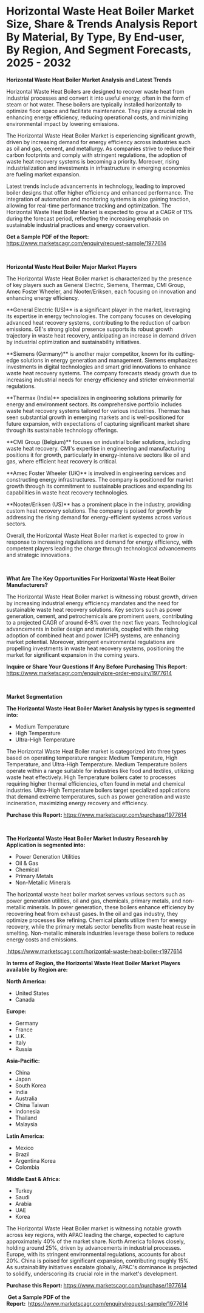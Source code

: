 <p><h1>Horizontal Waste Heat Boiler Market Size, Share & Trends Analysis Report By Material, By Type, By End-user, By Region, And Segment Forecasts, 2025 - 2032</h1></p><p><strong>Horizontal Waste Heat Boiler Market Analysis and Latest Trends</strong></p>
<p><p>Horizontal Waste Heat Boilers are designed to recover waste heat from industrial processes and convert it into useful energy, often in the form of steam or hot water. These boilers are typically installed horizontally to optimize floor space and facilitate maintenance. They play a crucial role in enhancing energy efficiency, reducing operational costs, and minimizing environmental impact by lowering emissions.</p><p>The Horizontal Waste Heat Boiler Market is experiencing significant growth, driven by increasing demand for energy efficiency across industries such as oil and gas, cement, and metallurgy. As companies strive to reduce their carbon footprints and comply with stringent regulations, the adoption of waste heat recovery systems is becoming a priority. Moreover, rising industrialization and investments in infrastructure in emerging economies are fueling market expansion.</p><p>Latest trends include advancements in technology, leading to improved boiler designs that offer higher efficiency and enhanced performance. The integration of automation and monitoring systems is also gaining traction, allowing for real-time performance tracking and optimization. The Horizontal Waste Heat Boiler Market is expected to grow at a CAGR of 11% during the forecast period, reflecting the increasing emphasis on sustainable industrial practices and energy conservation.</p></p>
<p><strong>Get a Sample PDF of the Report:&nbsp;</strong> <a href="https://www.marketscagr.com/enquiry/request-sample/1977614?utm_campaign=2959&utm_medium=2&utm_source=Github&utm_content=ia&utm_term=12042025&utm_id=horizontal-waste-heat-boiler">https://www.marketscagr.com/enquiry/request-sample/1977614</a></p>
<p>&nbsp;</p>
<p><strong>Horizontal Waste Heat Boiler Major Market Players</strong></p>
<p><p>The Horizontal Waste Heat Boiler market is characterized by the presence of key players such as General Electric, Siemens, Thermax, CMI Group, Amec Foster Wheeler, and Nooter/Eriksen, each focusing on innovation and enhancing energy efficiency.</p><p>**General Electric (US)** is a significant player in the market, leveraging its expertise in energy technologies. The company focuses on developing advanced heat recovery systems, contributing to the reduction of carbon emissions. GE's strong global presence supports its robust growth trajectory in waste heat recovery, anticipating an increase in demand driven by industrial optimization and sustainability initiatives.</p><p>**Siemens (Germany)** is another major competitor, known for its cutting-edge solutions in energy generation and management. Siemens emphasizes investments in digital technologies and smart grid innovations to enhance waste heat recovery systems. The company forecasts steady growth due to increasing industrial needs for energy efficiency and stricter environmental regulations.</p><p>**Thermax (India)** specializes in engineering solutions primarily for energy and environment sectors. Its comprehensive portfolio includes waste heat recovery systems tailored for various industries. Thermax has seen substantial growth in emerging markets and is well-positioned for future expansion, with expectations of capturing significant market share through its sustainable technology offerings.</p><p>**CMI Group (Belgium)** focuses on industrial boiler solutions, including waste heat recovery. CMI's expertise in engineering and manufacturing positions it for growth, particularly in energy-intensive sectors like oil and gas, where efficient heat recovery is critical.</p><p>**Amec Foster Wheeler (UK)** is involved in engineering services and constructing energy infrastructures. The company is positioned for market growth through its commitment to sustainable practices and expanding its capabilities in waste heat recovery technologies.</p><p>**Nooter/Eriksen (US)** has a prominent place in the industry, providing custom heat recovery solutions. The company is poised for growth by addressing the rising demand for energy-efficient systems across various sectors.</p><p>Overall, the Horizontal Waste Heat Boiler market is expected to grow in response to increasing regulations and demand for energy efficiency, with competent players leading the charge through technological advancements and strategic innovations.</p></p>
<p>&nbsp;</p>
<p><strong>What Are The Key Opportunities For Horizontal Waste Heat Boiler Manufacturers?</strong></p>
<p><p>The Horizontal Waste Heat Boiler market is witnessing robust growth, driven by increasing industrial energy efficiency mandates and the need for sustainable waste heat recovery solutions. Key sectors such as power generation, cement, and petrochemicals are prominent users, contributing to a projected CAGR of around 6-8% over the next five years. Technological advancements in boiler design and materials, coupled with the rising adoption of combined heat and power (CHP) systems, are enhancing market potential. Moreover, stringent environmental regulations are propelling investments in waste heat recovery systems, positioning the market for significant expansion in the coming years.</p></p>
<p><strong>Inquire or Share Your Questions If Any Before Purchasing This Report:</strong> <a href="https://www.marketscagr.com/enquiry/pre-order-enquiry/1977614?utm_campaign=2959&utm_medium=2&utm_source=Github&utm_content=ia&utm_term=12042025&utm_id=horizontal-waste-heat-boiler">https://www.marketscagr.com/enquiry/pre-order-enquiry/1977614</a></p>
<p>&nbsp;</p>
<p><strong>Market Segmentation</strong></p>
<p><strong>The Horizontal Waste Heat Boiler Market Analysis by types is segmented into:</strong></p>
<p><ul><li>Medium Temperature</li><li>High Temperature</li><li>Ultra-High Temperature</li></ul></p>
<p><p>The Horizontal Waste Heat Boiler market is categorized into three types based on operating temperature ranges: Medium Temperature, High Temperature, and Ultra-High Temperature. Medium Temperature boilers operate within a range suitable for industries like food and textiles, utilizing waste heat effectively. High Temperature boilers cater to processes requiring higher thermal efficiencies, often found in metal and chemical industries. Ultra-High Temperature boilers target specialized applications that demand extreme temperatures, such as power generation and waste incineration, maximizing energy recovery and efficiency.</p></p>
<p><strong>Purchase this Report:&nbsp;</strong><a href="https://www.marketscagr.com/purchase/1977614?utm_campaign=2959&utm_medium=2&utm_source=Github&utm_content=ia&utm_term=12042025&utm_id=horizontal-waste-heat-boiler">https://www.marketscagr.com/purchase/1977614</a></p>
<p>&nbsp;</p>
<p><strong>The Horizontal Waste Heat Boiler Market Industry Research by Application is segmented into:</strong></p>
<p><ul><li>Power Generation Utilities</li><li>Oil & Gas</li><li>Chemical</li><li>Primary Metals</li><li>Non-Metallic Minerals</li></ul></p>
<p><p>The horizontal waste heat boiler market serves various sectors such as power generation utilities, oil and gas, chemicals, primary metals, and non-metallic minerals. In power generation, these boilers enhance efficiency by recovering heat from exhaust gases. In the oil and gas industry, they optimize processes like refining. Chemical plants utilize them for energy recovery, while the primary metals sector benefits from waste heat reuse in smelting. Non-metallic minerals industries leverage these boilers to reduce energy costs and emissions.</p></p>
<p><a href="https://www.marketscagr.com/horizontal-waste-heat-boiler-r1977614?utm_campaign=2959&utm_medium=2&utm_source=Github&utm_content=ia&utm_term=12042025&utm_id=horizontal-waste-heat-boiler">&nbsp;https://www.marketscagr.com/horizontal-waste-heat-boiler-r1977614</a></p>
<p><strong>In terms of Region, the Horizontal Waste Heat Boiler Market Players available by Region are:</strong></p>
<p>
    <p> <strong> North America: </strong>
        <ul>
            <li>United States</li>
            <li>Canada</li>
        </ul>
        </p> 
    <p> <strong> Europe: </strong>
        <ul>
            <li>Germany</li>
            <li>France</li>
            <li>U.K.</li>
            <li>Italy</li>
            <li>Russia</li>
        </ul>
        </p> 
    <p> <strong> Asia-Pacific: </strong>
        <ul>
            <li>China</li>
            <li>Japan</li>
            <li>South Korea</li>
            <li>India</li>
            <li>Australia</li>
            <li>China Taiwan</li>
            <li>Indonesia</li>
            <li>Thailand</li>
            <li>Malaysia</li>
        </ul>
        </p> 
    <p> <strong> Latin America: </strong>
        <ul>
            <li>Mexico</li>
            <li>Brazil</li>
            <li>Argentina Korea</li>
            <li>Colombia</li>
        </ul>
        </p> 
    <p> <strong> Middle East & Africa: </strong>
        <ul>
            <li>Turkey</li>
            <li>Saudi</li>
            <li>Arabia</li>
            <li>UAE</li>
            <li>Korea</li>
        </ul>
    </p>
    </p>
<p><p>The Horizontal Waste Heat Boiler market is witnessing notable growth across key regions, with APAC leading the charge, expected to capture approximately 40% of the market share. North America follows closely, holding around 25%, driven by advancements in industrial processes. Europe, with its stringent environmental regulations, accounts for about 20%. China is poised for significant expansion, contributing roughly 15%. As sustainability initiatives escalate globally, APAC's dominance is projected to solidify, underscoring its crucial role in the market's development.</p></p>
<p><strong>Purchase this Report: </strong><a href="https://www.marketscagr.com/purchase/1977614?utm_campaign=2959&utm_medium=2&utm_source=Github&utm_content=ia&utm_term=12042025&utm_id=horizontal-waste-heat-boiler">https://www.marketscagr.com/purchase/1977614</a></p>
<p>&nbsp;<strong>Get a Sample PDF of the Report:&nbsp;&nbsp;</strong><a href="https://www.marketscagr.com/enquiry/request-sample/1977614?utm_campaign=2959&utm_medium=2&utm_source=Github&utm_content=ia&utm_term=12042025&utm_id=horizontal-waste-heat-boiler">https://www.marketscagr.com/enquiry/request-sample/1977614</a></p>
<p><strong></strong></p>
<p><p></p><p></p><p></p></p>